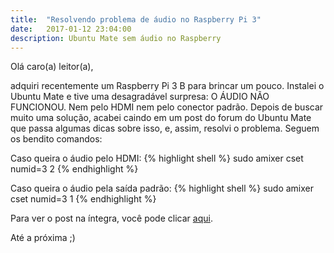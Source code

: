 ```yaml
---
title:  "Resolvendo problema de áudio no Raspberry Pi 3"
date:   2017-01-12 23:04:00
description: Ubuntu Mate sem áudio no Raspberry
---
```


Olá caro(a) leitor(a),

adquiri recentemente um Raspberry Pi 3 B para brincar um pouco. Instalei o Ubuntu Mate e tive uma desagradável surpresa: O ÁUDIO NÃO FUNCIONOU. Nem pelo HDMI nem pelo conector padrão. Depois de buscar muito uma solução, acabei caindo em um post do forum do Ubuntu Mate que passa algumas dicas sobre isso, e, assim, resolvi o problema. Seguem os bendito comandos:

Caso queira o áudio pelo HDMI:
{% highlight shell %}
sudo amixer cset numid=3 2
{% endhighlight %}

Caso queira o áudio pela saída padrão:
{% highlight shell %}
sudo amixer cset numid=3 1
{% endhighlight %}


Para ver o post na íntegra, você pode clicar [aqui](https://ubuntu-mate.org/raspberry-pi/).


Até a próxima ;)